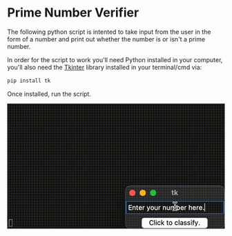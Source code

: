 # Prime Number Verifier

The following python script is intented to take input from the user in the form of a number and print out whether the number is or isn't a prime number.

In order for the script to work you'll need Python installed in your computer, you'll also need the [Tkinter](https://docs.python.org/3/library/tkinter.html) library installed in your terminal/cmd via:
```sh
pip install tk
```

Once installed, run the script.

![gif](./demo.gif)
